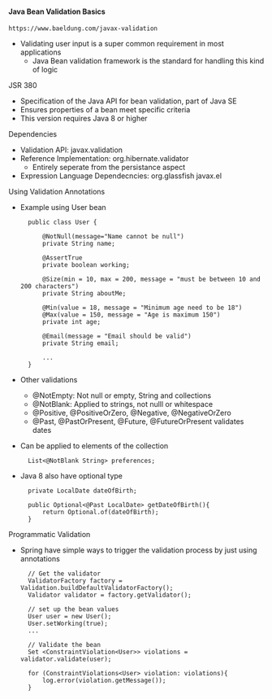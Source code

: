 #### Java Bean Validation Basics

    https://www.baeldung.com/javax-validation

- Validating user input is a super common requirement in most applications
    - Java Bean validation framework is the standard for handling this kind of logic

JSR 380
- Specification of the Java API for bean validation, part of Java SE
- Ensures properties of a bean meet specific criteria
- This version requires Java 8 or higher

Dependencies
- Validation API: javax.validation
- Reference Implementation: org.hibernate.validator
    - Entirely seperate from the persistance aspect
- Expression Language Dependecncies: org.glassfish javax.el

Using Validation Annotations
- Example using User bean

        public class User {

            @NotNull(message="Name cannot be null")
            private String name;

            @AssertTrue
            private boolean working;

            @Size(min = 10, max = 200, message = "must be between 10 and 200 characters")
            private String aboutMe;

            @Min(value = 18, message = "Minimum age need to be 18")
            @Max(value = 150, message = "Age is maximum 150")
            private int age;

            @Email(message = "Email should be valid")
            private String email;

            ...
        }

- Other validations
    - @NotEmpty: Not null or empty, String and collections
    - @NotBlank: Applied to strings, not nulll or whitespace
    - @Positive, @PositiveOrZero, @Negative, @NegativeOrZero
    - @Past, @PastOrPresent, @Future, @FutureOrPresent validates dates

- Can be applied to elements of the collection

        List<@NotBlank String> preferences;

- Java 8 also have optional type

        private LocalDate dateOfBirth;

        public Optional<@Past LocalDate> getDateOfBirth(){
            return Optional.of(dateOfBirth);
        }

Programmatic Validation
- Spring have simple ways to trigger the validation process by just using annotations

        // Get the validator
        ValidatorFactory factory = Validation.buildDefaultValidatorFactory();
        Validator validator = factory.getValidator();

        // set up the bean values
        User user = new User();
        User.setWorking(true);
        ...

        // Validate the bean
        Set <ConstraintViolation<User>> violations = validator.validate(user);

        for (ConstraintViolations<User> violation: violations){
            log.error(violation.getMessage());
        }


